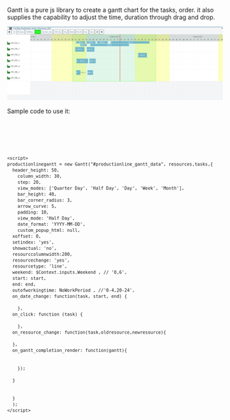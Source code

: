 Gantt is a pure js library to create a gantt chart for the tasks, order. it also supplies the capability to adjust the time, duration through drag and drop. 

<img src="gantt.png" />

Sample code to use it:

<code>
    <div id="productionline_gantt_data" class="gantt_area" style="width:100%; height:100%;" ondragenter="return" ondrop="return" ondragover="return "></div>

    <script>
    productionlinegantt = new Gantt("#productionline_gantt_data", resources,tasks,{
      header_height: 50,
        column_width: 30,
        step: 20,
        view_modes: ['Quarter Day', 'Half Day', 'Day', 'Week', 'Month'],
        bar_height: 40,
        bar_corner_radius: 3,
        arrow_curve: 5,
        padding: 10,
        view_mode: 'Half Day',   
        date_format: 'YYYY-MM-DD',
        custom_popup_html: null,
      xoffset: 0,
      setindex: 'yes',
      showactual: 'no',
      resourccolumnwidth:200,
      resourcechange: 'yes',
      resourcetype: 'line',
      weekend: $Context.inputs.Weekend , // '0,6',	
      start: start,
      end: end,	
      outofworkingtime: NoWorkPeriod , //'0-4,20-24',
      on_date_change: function(task, start, end) {

        },
      on_click: function (task) {

        },
      on_resource_change: function(task,oldresource,newresource){

      },
      on_gantt_completion_render: function(gantt){


        });	  

      }


      }  	
      );
    </script>
  </code>
